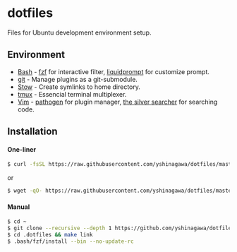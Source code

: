 # dotfiles

Files for Ubuntu development environment setup.

## Environment
* [Bash](https://www.gnu.org/software/bash/) - [fzf](https://github.com/junegunn/fzf) for interactive filter, [liquidprompt](https://github.com/nojhan/liquidprompt) for customize prompt.
* [git](https://git-scm.com/) - Manage plugins as a git-submodule.
* [Stow](https://www.gnu.org/software/stow/) - Create symlinks to home directory.
* [tmux](https://github.com/tmux/tmux) - Essencial terminal multiplexer.
* [Vim](https://www.vim.org/) - [pathogen](https://github.com/tpope/vim-pathogen) for plugin manager, [the silver searcher](https://geoff.greer.fm/ag/) for searching code.

## Installation
#### One-liner
```bash
$ curl -fsSL https://raw.githubusercontent.com/yshinagawa/dotfiles/master/install | bash
```
or
```bash
$ wget -qO- https://raw.githubusercontent.com/yshinagawa/dotfiles/master/install | bash
```
#### Manual
```bash
$ cd ~
$ git clone --recursive --depth 1 https://github.com/yshinagawa/dotfiles.git ".dotfiles"
$ cd .dotfiles && make link
$ .bash/fzf/install --bin --no-update-rc
```
